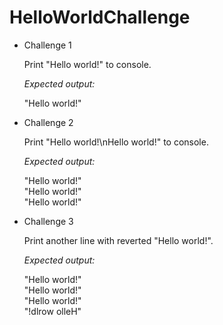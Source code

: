 # HelloWorldChallenge

* Challenge 1

  Print "Hello world!" to console.
  
  *Expected output:*
  
  "Hello world!"
  
* Challenge 2

  Print "Hello world!\nHello world!" to console.
  
  *Expected output:*
  
  "Hello world!"<br/>"Hello world!"<br/>"Hello world!"
  
* Challenge 3
  
  Print another line with reverted "Hello world!".

  *Expected output:*

  "Hello world!"<br/>"Hello world!"<br/>"Hello world!"<br/>"!dlrow olleH"

